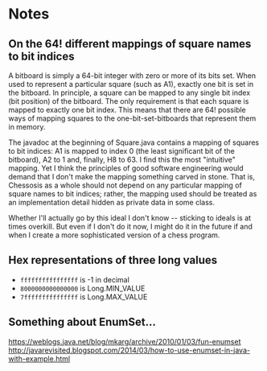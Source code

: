 # Notes

## On the 64! different mappings of square names to bit indices

A bitboard is simply a 64-bit integer with zero or more of its bits set. When used to represent a particular square (such as A1), exactly one bit is set in the bitboard. In principle, a square can be mapped to any single bit index (bit position) of the bitboard. The only requirement is that each square is mapped to exactly one bit index. This means that there are 64! possible ways of mapping squares to the one-bit-set-bitboards that represent them in memory.

The javadoc at the beginning of Square.java contains a mapping of squares to bit indices: A1 is mapped to index 0 (the least significant bit of the bitboard), A2 to 1 and, finally, H8 to 63. I find this the most "intuitive" mapping. Yet I think the principles of good software engineering would demand that I don't make the mapping something carved in stone. That is, Chessosis as a whole should not depend on any particular mapping of square names to bit indices; rather, the mapping used should be treated as an implementation detail hidden as private data in some class.

Whether I'll actually go by this ideal I don't know -- sticking to ideals is at times overkill. But even if I don't do it now, I might do it in the future if and when I create a more sophisticated version of a chess program.

## Hex representations of three long values

* `ffffffffffffffff` is -1 in decimal
* `8000000000000000` is Long.MIN_VALUE
* `7fffffffffffffff` is Long.MAX_VALUE

## Something about EnumSet...

https://weblogs.java.net/blog/mkarg/archive/2010/01/03/fun-enumset
http://javarevisited.blogspot.com/2014/03/how-to-use-enumset-in-java-with-example.html
